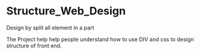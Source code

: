 # Structure_Web_Design
Design by split all element in a part

The Project help help people understand how to use DIV and css to design structure of front end.
